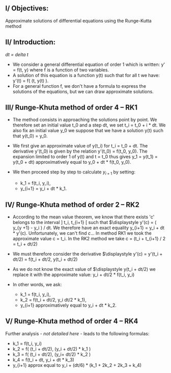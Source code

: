 ## I/ Objectives:
Approximate solutions of differential equations using the Runge-Kutta method

## II/ Introduction:

*dt = delta t*

  - We consider a general differential equation of order 1 which is written: y' = f(t, y) where f is a function of two variables.
  - A solution of this equation is a function y(t) such that for all t we have:  y'(t) = f( (t, y(t) ).
  - For a general function f, we don't have a formula to express the solutions of the equations, but we can draw approximate solutions.

## III/ Runge-Khuta method of order 4 – RK1

  - The method consists in approaching the solutions point by point.
    We therefore set an initial value t_0 and a step dt, we set t_i = t_0 + i \* dt.
    We also fix an initial value y_0 we suppose that we have a solution y(t) such that y(t_0) = y_0.

  - We first give an approximate value of y(t_i) for t_i = t_0 + dt.
    The derivative y'(t_0) is given by the relation y'(t_0) = f(t_0, y_0).
    The expansion limited to order 1 of y(t) and t = t_0 thus gives y_1 = y(t_1) = y(t_0 + dt) approximatively equal to y_0 + dt \* f(t_0, y_0).

  - We then proceed step by step to calculate $y_{i+1}$ by setting:
    - k_1 = f(t_i, y_i),
    - y_{i+1} = y_i + dt \* k_1.

## IV/ Runge-Khuta method of order 2 – RK2

- According to the mean value theorem, we know that there exists  'c' belongs to the interval \] t_i, t_{i+1} \[ such that $\displaystyle y'(c) = ( y_{y +1} - y_i ) / dt.
  We therefore have an exact equality y_{i+1} = y_i + dt \* y'(c). Unfortunately, we can't find $c$...
  In method RK1 we took the approximate value c = t_i.
  In the RK2 method we take c = (t_i + t_{i+1} / 2 = t_i + dt/2)

- We must therefore consider the derivative $\displaystyle y'(c) = y'(t_i + dt/2) = f(t_i + dt/2, y(t_i + dt/2)

- As we do not know the exact value of $\displaystyle y(t_i + dt/2) we replace it with the approximate value: y_i + dt/2 \* f(t_i, y_i)

- In other words, we ask:

    - k_1 = f(t_i, y_i),
    - k_2 = f(t_i + dt/2, y_i dt/2 \* k_1),
    - y_{i+1} approximatively equal to y_i + dt \* k_2.

## V/ Runge-Khuta method of order 4 – RK4

Further analysis - *not detailed here* - leads to the following formulas:

  - k_1 = f(t_i, y_i)
  - k_2 = f( (t_i + dt/2), (y_i + dt/2) \* k_1 )
  - k_3 = f( (t_i + dt/2), (y_i+ dt/2) \* k_2 )
  - k_4 = f(t_i + dt, y_i + dt \* k_3)
  - y_{i+1} approx equal to y_i + (dt/6) \* (k_1 + 2k_2 + 2k_3 + k_4)
